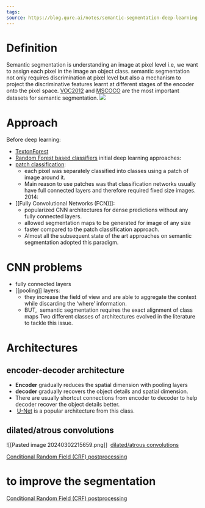 ```yaml
---
tags: 
source: https://blog.qure.ai/notes/semantic-segmentation-deep-learning-review
---
```

# Definition
Semantic segmentation is understanding an image at pixel level i.e, we want to assign each pixel in the image an object class.
semantic segmentation not only requires discrimination at pixel level but also a mechanism to project the discriminative features learnt at different stages of the encoder onto the pixel space.
[VOC2012](http://host.robots.ox.ac.uk/pascal/VOC/voc2012/) and [MSCOCO](http://mscoco.org/explore/) are the most important datasets for semantic segmentation.
![](https://developers.arcgis.com/python/guide/images/image_seg.png)

# Approach
Before deep learning: 
- [TextonForest](http://mi.eng.cam.ac.uk/~cipolla/publications/inproceedings/2008-CVPR-semantic-texton-forests.pdf) 
- [Random Forest based classifiers](http://www.cse.chalmers.se/edu/year/2011/course/TDA361/Advanced%20Computer%20Graphics/BodyPartRecognition.pdf)
initial deep learning approaches:
- [patch classification](http://people.idsia.ch/~juergen/nips2012.pdf): 
	- each pixel was separately classified into classes using a patch of image around it.
	- Main reason to use patches was that classification networks usually have full connected layers and therefore required fixed size images.
2014:
- [[Fully Convolutional Networks (FCN)]]:
	- popularized CNN architectures for dense predictions without any fully connected layers.
	- allowed segmentation maps to be generated for image of any size
	- faster compared to the patch classification approach.
	- Almost all the subsequent state of the art approaches on semantic segmentation adopted this paradigm.
# CNN problems
- fully connected layers
- [[pooling]] layers: 
	- they increase the field of view and are able to aggregate the context while discarding the ‘where’ information.
	- BUT,  semantic segmentation requires the exact alignment of class maps
Two different classes of architectures evolved in the literature to tackle this issue.
# Architectures
## encoder-decoder architecture
- **Encoder** gradually reduces the spatial dimension with pooling layers 
- **decoder** gradually recovers the object details and spatial dimension.
- There are usually shortcut connections from encoder to decoder to help decoder recover the object details better.
-  [U-Net](https://arxiv.org/abs/1505.04597) is a popular architecture from this class.
## dilated/atrous convolutions
![[Pasted image 20240302215659.png]]
 [dilated/atrous convolutions](https://blog.qure.ai/notes/semantic-segmentation-deep-learning-review#dilation)

[Conditional Random Field (CRF) postprocessing](https://arxiv.org/abs/1210.5644)
# to improve the segmentation
[Conditional Random Field (CRF) postprocessing](https://arxiv.org/abs/1210.5644)